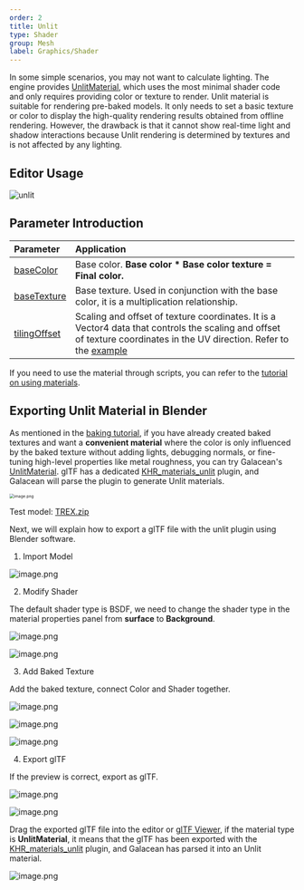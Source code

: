 ```yaml
---
order: 2
title: Unlit
type: Shader
group: Mesh
label: Graphics/Shader
---
```


In some simple scenarios, you may not want to calculate lighting. The engine provides [UnlitMaterial](/apis/core/#UnlitMaterial), which uses the most minimal shader code and only requires providing color or texture to render. Unlit material is suitable for rendering pre-baked models. It only needs to set a basic texture or color to display the high-quality rendering results obtained from offline rendering. However, the drawback is that it cannot show real-time light and shadow interactions because Unlit rendering is determined by textures and is not affected by any lighting.

<playground src="unlit-material.ts"></playground>

## Editor Usage

<img src="https://gw.alipayobjects.com/zos/OasisHub/6be78a08-3075-4cd1-8cad-9757fc34f695/unlit.gif" alt="unlit" style="zoom:100%;" />

## Parameter Introduction

| Parameter | Application |
| :-- | :-- |
| [baseColor](/apis/core/#UnlitMaterial-baseColor) | Base color. **Base color \* Base color texture = Final color.** |
| [baseTexture](/apis/core/#UnlitMaterial-baseTexture) | Base texture. Used in conjunction with the base color, it is a multiplication relationship. |
| [tilingOffset](/apis/core/#UnlitMaterial-tilingOffset) | Scaling and offset of texture coordinates. It is a Vector4 data that controls the scaling and offset of texture coordinates in the UV direction. Refer to the [example](${examples}tiling-offset) |

If you need to use the material through scripts, you can refer to the [tutorial on using materials](/en/docs/graphics-material-script).

## Exporting Unlit Material in Blender

As mentioned in the [baking tutorial](/en/docs/graphics-bake-blender), if you have already created baked textures and want a **convenient material** where the color is only influenced by the baked texture without adding lights, debugging normals, or fine-tuning high-level properties like metal roughness, you can try Galacean's [UnlitMaterial](/apis/core/#UnlitMaterial). glTF has a dedicated [KHR_materials_unlit](https://github.com/KhronosGroup/glTF/tree/master/extensions/2.0/Khronos/KHR_materials_unlit) plugin, and Galacean will parse the plugin to generate Unlit materials.

<img src="https://gw.alipayobjects.com/zos/OasisHub/39965fc2-3fc2-44b9-a294-a04eb4441120/1623652741734-090284d5-9b1a-4db8-9231-dc3f4d188a38-20210614150743080.png" alt="image.png" style="zoom:50%;" />

Test model: [TREX.zip](https://www.yuque.com/attachments/yuque/0/2021/zip/381718/1623651429048-7f6a3610-d5cb-4a73-97f5-0d37d0c63b2c.zip?_lake_card=%7B%22src%22%3A%22https%3A%2F%2Fwww.yuque.com%2Fattachments%2Fyuque%2F0%2F2021%2Fzip%2F381718%2F1623651429048-7f6a3610-d5cb-4a73-97f5-0d37d0c63b2c.zip%22%2C%22name%22%3A%22TREX.zip%22%2C%22size%22%3A499161%2C%22type%22%3A%22application%2Fx-zip-compressed%22%2C%22ext%22%3A%22zip%22%2C%22status%22%3A%22done%22%2C%22taskId%22%3A%22u458bcbec-d647-4328-8036-3d5eb12860f%22%2C%22taskType%22%3A%22upload%22%2C%22id%22%3A%22ua8a5baad%22%2C%22card%22%3A%22file%22%7D)

Next, we will explain how to export a glTF file with the unlit plugin using Blender software.

1. Import Model

![image.png](https://gw.alipayobjects.com/zos/OasisHub/e5dbfb61-5c0c-4ca5-8c7f-bde353d4c211/1623651809057-138f49cf-6fe7-4f54-8161-c7e157ec85fd-20210614150752343.png)

2. Modify Shader

The default shader type is BSDF, we need to change the shader type in the material properties panel from **surface** to **Background**.

![image.png](https://gw.alipayobjects.com/zos/OasisHub/abf1e279-1f78-4d21-8c1f-d58d7f74992c/1623652169374-7f39e5f0-6639-4795-8565-b8f0b09420ed-20210614150804567.png)

![image.png](https://gw.alipayobjects.com/zos/OasisHub/c8c51e5f-c7c6-44a3-87e2-dc649e13fddb/1623652230768-69cd6f7e-175d-4f9f-9042-b3629d422b8e.png)

3. Add Baked Texture

Add the baked texture, connect Color and Shader together.

![image.png](https://gw.alipayobjects.com/zos/OasisHub/50c69e7b-c099-4a2d-b546-8a55ff4f9309/1623652264008-7ae4c13c-6430-44b0-995e-2c23c9f117a7-20210614150846797.png)

![image.png](https://gw.alipayobjects.com/zos/OasisHub/6ed13e19-a9e5-4454-a0d5-ad27b3cabe14/1623652368637-6dda44be-4cde-4f65-a72f-d39b5d3f60ce.png)

![image.png](https://gw.alipayobjects.com/zos/OasisHub/e9a99c9c-f661-4666-86bc-d8e91030c0f7/1623652380351-501dd929-7f96-4578-b49a-11724a0782a7.png)

4. Export glTF

If the preview is correct, export as glTF.

![image.png](https://gw.alipayobjects.com/zos/OasisHub/4b6b5f8f-ebd2-46af-85c7-9a26b5f66a2e/1623652403568-450291a8-1a0b-4cf4-8e71-c183a05632b0-20210614150902221.png)

![image.png](https://gw.alipayobjects.com/zos/OasisHub/1fe38185-399e-4f56-bff4-c39ba4ae3a2a/1623652462007-85b065a3-69fa-4d80-9dfd-834ef66da12a.png)

Drag the exported glTF file into the editor or [glTF Viewer](https://galacean.antgroup.com/#/gltf-viewer), if the material type is **UnlitMaterial**, it means that the glTF has been exported with the [KHR_materials_unlit](https://github.com/KhronosGroup/glTF/tree/master/extensions/2.0/Khronos/KHR_materials_unlit) plugin, and Galacean has parsed it into an Unlit material.

![image.png](https://gw.alipayobjects.com/zos/OasisHub/fbb6ba43-f7d7-4757-a1d3-590083d30573/1623652636074-d8bb8437-f885-43fd-8957-8e14ae9fd8c0-20210614150914493.png)
